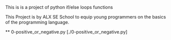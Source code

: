 This is is a project of python if/else loops functions

This Project is by ALX SE School to equip young programmers on the basics of the programming language.

** 0-positive_or_negative.py [./0-positive_or_negative.py]
